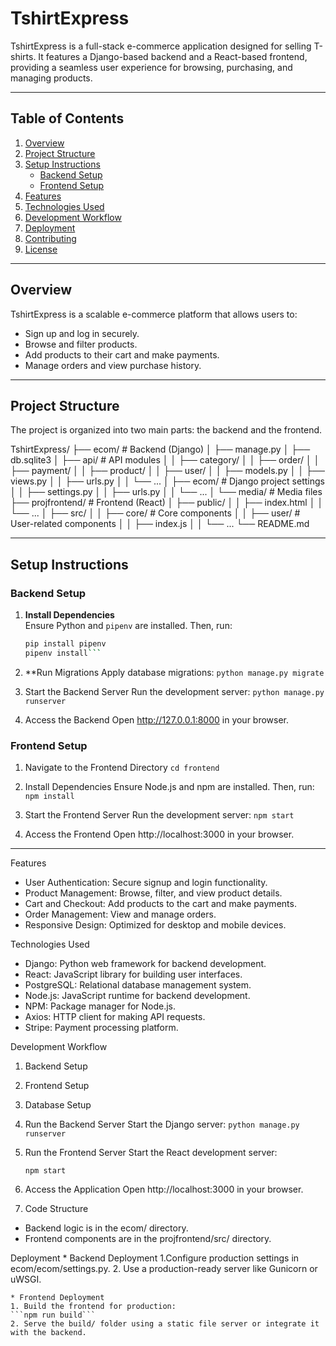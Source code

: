 # TshirtExpress

TshirtExpress is a full-stack e-commerce application designed for selling T-shirts. It features a Django-based backend and a React-based frontend, providing a seamless user experience for browsing, purchasing, and managing products.

---

## Table of Contents

1. [Overview](#overview)
2. [Project Structure](#project-structure)
3. [Setup Instructions](#setup-instructions)
   - [Backend Setup](#backend-setup)
   - [Frontend Setup](#frontend-setup)
4. [Features](#features)
5. [Technologies Used](#technologies-used)
6. [Development Workflow](#development-workflow)
7. [Deployment](#deployment)
8. [Contributing](#contributing)
9. [License](#license)

---

## Overview

TshirtExpress is a scalable e-commerce platform that allows users to:

- Sign up and log in securely.
- Browse and filter products.
- Add products to their cart and make payments.
- Manage orders and view purchase history.

---

## Project Structure
The project is organized into two main parts: the backend and the frontend. 

TshirtExpress/
├── ecom/                # Backend (Django)
│   ├── manage.py
│   ├── db.sqlite3
│   ├── api/             # API modules
│   │   ├── category/
│   │   ├── order/
│   │   ├── payment/
│   │   ├── product/
│   │   ├── user/
│   │   ├── models.py
│   │   ├── views.py
│   │   ├── urls.py
│   │   └── ...
│   ├── ecom/            # Django project settings
│   │   ├── settings.py
│   │   ├── urls.py
│   │   └── ...
│   └── media/           # Media files
├── projfrontend/        # Frontend (React)
│   ├── public/
│   │   ├── index.html
│   │   └── ...
│   ├── src/
│   │   ├── core/        # Core components
│   │   ├── user/        # User-related components
│   │   ├── index.js
│   │   └── ...
└── README.md


---

## Setup Instructions

### Backend Setup

1. **Install Dependencies**  
   Ensure Python and `pipenv` are installed. Then, run:
   ```sh
   pip install pipenv
   pipenv install```

2. **Run Migrations
Apply database migrations:
    ```python manage.py migrate```

3. Start the Backend Server
Run the development server:
    ```python manage.py runserver```

4. Access the Backend
Open http://127.0.0.1:8000 in your browser.

### Frontend Setup

1. Navigate to the Frontend Directory
```cd frontend```

2. Install Dependencies
Ensure Node.js and npm are installed. Then, run:
```npm install```

3. Start the Frontend Server
Run the development server: 
```npm start```

4. Access the Frontend
Open http://localhost:3000 in your browser.

--- 

Features
* User Authentication: Secure signup and login functionality.
* Product Management: Browse, filter, and view product details.
* Cart and Checkout: Add products to the cart and make payments.
* Order Management: View and manage orders.
* Responsive Design: Optimized for desktop and mobile devices.



Technologies Used   
* Django: Python web framework for backend development.
* React: JavaScript library for building user interfaces.
* PostgreSQL: Relational database management system.
* Node.js: JavaScript runtime for backend development.
* NPM: Package manager for Node.js.
* Axios: HTTP client for making API requests.
* Stripe: Payment processing platform.  

Development Workflow

1. Backend Setup
2. Frontend Setup
3. Database Setup
4. Run the Backend Server
Start the Django server:
```python manage.py runserver```
5. Run the Frontend Server
   Start the React development server:

   ```npm start```

6. Access the Application
Open http://localhost:3000 in your browser.

7. Code Structure

* Backend logic is in the ecom/ directory.
* Frontend components are in the projfrontend/src/ directory.


Deployment
    * Backend Deployment
    1.Configure production settings in ecom/ecom/settings.py.
    2. Use a production-ready server like Gunicorn or uWSGI.

    * Frontend Deployment
    1. Build the frontend for production:
    ```npm run build```
    2. Serve the build/ folder using a static file server or integrate it with the backend.

